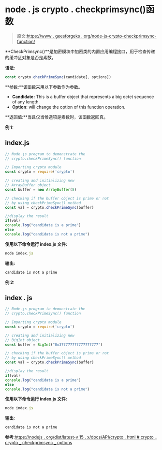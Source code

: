 # node . js crypto . checkprimsync()函数

> 原文:[https://www . geesforgeks . org/node-js-crypto-checkprimsync-function/](https://www.geeksforgeeks.org/node-js-crypto-checkprimesync-function/)

**CheckPrimsync()**是加密模块中加密类的内置应用编程接口，用于检查传递的缓冲区对象是否是素数。

**语法:**

```js
const crypto.checkPrimeSync(candidate[, options])
```

**参数:**该函数采用以下参数作为参数。

*   **Candidate:** This is a buffer object that represents a big octet sequence of any length.
*   **Option:** will change the option of this function operation.

**返回值:**当且仅当候选项是素数时，该函数返回真。

**例 1:**

## index.js

```js
// Node.js program to demonstrate the  
// crypto.checkPrimeSync() function

// Importing crypto module
const crypto = require('crypto')

// creating and initializing new 
// ArrayBuffer object
const buffer = new ArrayBuffer(8)

// checking if the buffer object is prime or not
// by using checkPrimeSync() method
const val = crypto.checkPrimeSync(buffer)

//display the result
if(val)
console.log("candidate is a prime")
else
console.log("candidate is not a prime")
```

**使用以下命令运行 index.js 文件:**

```js
node index.js
```

**输出:**

```js
candidate is not a prime
```

**例 2:**

## index . js

```js
// Node.js program to demonstrate the  
// crypto.checkPrimeSync() function

// Importing crypto module
const crypto = require('crypto')

// creating and initializing new 
// BigInt object
const buffer = BigInt("0o377777777777777777")

// checking if the buffer object is prime or not
// by using checkPrimeSync() method
const val = crypto.checkPrimeSync(buffer)

//display the result
if(val)
console.log("candidate is a prime")
else
console.log("candidate is not a prime")
```

**使用以下命令运行 index.js 文件:**

```js
node index.js
```

**输出:**

```js
candidate is not a prime
```

**参考**:[https://nodejs . org/dist/latest-v 15 . x/docs/API/crypto . html # crypto _ crypto _ checkprimsync _ options](https://nodejs.org/dist/latest-v15.x/docs/api/crypto.html#crypto_crypto_checkprimesync_candidate_options)